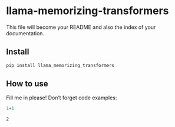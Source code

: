 # llama-memorizing-transformers

<!-- WARNING: THIS FILE WAS AUTOGENERATED! DO NOT EDIT! -->

This file will become your README and also the index of your
documentation.

## Install

``` sh
pip install llama_memorizing_transformers
```

## How to use

Fill me in please! Don’t forget code examples:

``` python
1+1
```

    2
